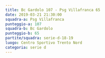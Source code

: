 ```yaml
---
title: Bc Gardolo 107 - Psg Villafranca 65
date: 2019-03-21 21:30:00
squadra-a: Psg Villafranca
punteggio-a: 107
squadra-b: Bc Gardolo
punteggio-b: 65
partite/squadra: serie-d-18-19
luogo: Centro Sportivo Trento Nord
categoria: serie d
---
```


